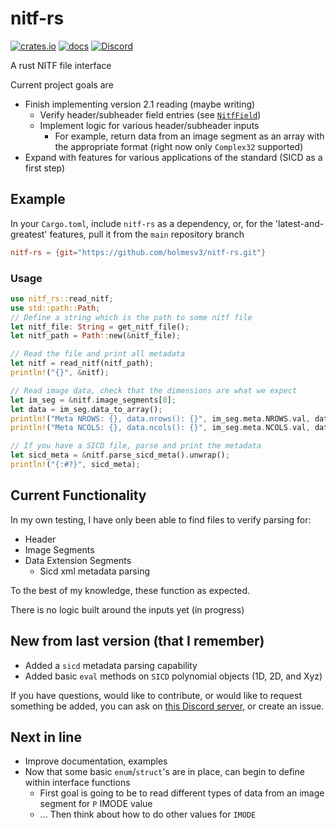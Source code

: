 # nitf-rs

[![crates.io](https://img.shields.io/crates/v/nitf-rs)](https://crates.io/crates/nitf-rs)
[![docs](https://img.shields.io/docsrs/nitf-rs)](https://docs.rs/nitf-rs/latest/nitf_rs/)
[![Discord](https://img.shields.io/discord/1109246714721865810?label=discord&logo=discord&logoColor=white&color=blue)](https://discord.gg/Kg7NwN4XgS)

A rust NITF file interface

Current project goals are
- Finish implementing version 2.1 reading (maybe writing)
  - Verify header/subheader field entries (see [`NitfField`](https://docs.rs/nitf-rs/0.1.4/nitf_rs/nitf_2_1/types/struct.NitfField.html))
  - Implement logic for various header/subheader inputs
      - For example, return data from an image segment as an array with the appropriate format (right now only `Complex32` supported)
- Expand with features for various applications of the standard (SICD as a first step)


## Example
In your `Cargo.toml`, include `nitf-rs` as a dependency, or, for the 'latest-and-greatest' features, pull it from the `main` repository branch
```toml
nitf-rs = {git="https://github.com/holmesv3/nitf-rs.git"}
```
### Usage
```rust
use nitf_rs::read_nitf;
use std::path::Path;
// Define a string which is the path to some nitf file
let nitf_file: String = get_nitf_file();
let nitf_path = Path::new(&nitf_file);

// Read the file and print all metadata
let nitf = read_nitf(nitf_path);
println!("{}", &nitf);

// Read image data, check that the dimensions are what we expect
let im_seg = &nitf.image_segments[0];
let data = im_seg.data_to_array();
println!("Meta NROWS: {}, data.nrows(): {}", im_seg.meta.NROWS.val, data.nrows());
println!("Meta NCOLS: {}, data.ncols(): {}", im_seg.meta.NCOLS.val, data.ncols());

// If you have a SICD file, parse and print the metadata
let sicd_meta = &nitf.parse_sicd_meta().unwrap();
println!("{:#?}", sicd_meta);
```

## Current Functionality

In my own testing, I have only been able to find files to verify parsing for:
- Header
- Image Segments
- Data Extension Segments
  - Sicd xml metadata parsing

To the best of my knowledge, these function as expected.

There is no logic built around the inputs yet (in progress)

## New from last version (that I remember)
- Added a `sicd` metadata parsing capability
- Added basic `eval` methods on `SICD` polynomial objects (1D, 2D, and Xyz)

If you have questions, would like to contribute, or would like to request
something be added, you can ask on [this Discord server](https://discord.gg/Kg7NwN4XgS), or create an issue.

## Next in line
- Improve documentation, examples
- Now that some basic `enum`/`struct`'s are in place, can begin to define within interface functions
  - First goal is going to be to read different types of data from an image segment for `P` IMODE value
  - ... Then think about how to do other values for `IMODE`
